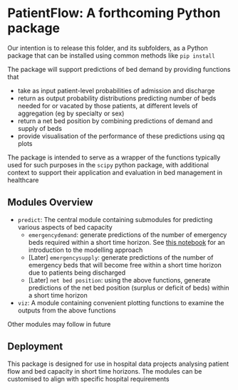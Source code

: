 # PatientFlow: A forthcoming Python package

Our intention is to release this folder, and its subfolders, as a Python package that can be installed using common methods like `pip install`

The package will support predictions of bed demand by providing functions that 

- take as input patient-level probabilities of admission and discharge
- return as output probability distributions predicting number of beds needed for or vacated by those patients, at different levels of aggregation (eg by specialty or sex)
- return a net bed position by combining predictions of demand and supply of beds
- provide visualisation of the performance of these predictions using qq plots

The package is intended to serve as a wrapper of the functions typically used for such purposes in the `scipy` python package, with additional context to support their application and evaluation in bed management in healthcare

## Modules Overview

- `predict`: The central module containing submodules for predicting various aspects of bed capacity
  - `emergencydemand`: generate predictions of the number of emergency beds required within a short time horizon. See [this notebook](../notebooks/2%20Introducing%20emergency%20demand%20and%20its%20modelling.ipynb) for an introduction to the modelling approach
  - [Later] `emergencysupply`: generate predictions of the number of emergency beds that will become free within a short time horizon due to patients being discharged
  - [Later] `net bed position`: using the above functions, generate predictions of the net bed position (surplus or deficit of beds) within a short time horizon
- `viz`: A module containing convenient plotting functions to examine the outputs from the above functions

Other modules may follow in future

## Deployment

This package is designed for use in hospital data projects analysing patient flow and bed capacity in short time horizons. The modules can be customised to align with specific hospital requirements
